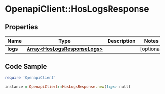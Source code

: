 # OpenapiClient::HosLogsResponse

## Properties
Name | Type | Description | Notes
------------ | ------------- | ------------- | -------------
**logs** | [**Array&lt;HosLogsResponseLogs&gt;**](HosLogsResponseLogs.md) |  | [optional] 

## Code Sample

```ruby
require 'OpenapiClient'

instance = OpenapiClient::HosLogsResponse.new(logs: null)
```


